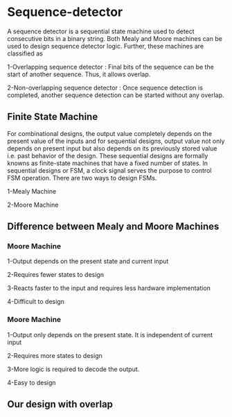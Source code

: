 # Sequence-detector
 A sequence detector is a sequential state machine used to detect consecutive bits in a binary string.
 Both Mealy and Moore machines can be used to design sequence detector logic. 
 Further, these machines are classified as
 
1-Overlapping sequence detector : Final bits of the sequence can be the start of another sequence. Thus, it allows overlap.

2-Non-overlapping sequence detector : Once sequence detection is completed, another sequence detection can be started without any overlap.
 
 ## Finite State Machine
 For combinational designs, the output value completely depends on the present value of the inputs and for sequential designs, output value not only depends on present input but also depends on its previously stored value i.e. past behavior of the design. These sequential designs are formally knowns as finite-state machines that have a fixed number of states. In sequential designs or FSM, a clock signal serves the purpose to control FSM operation. There are two ways to design FSMs.

1-Mealy Machine

2-Moore Machine

## Difference between Mealy and Moore Machines

### Moore Machine

1-Output depends on the present state and current input

2-Requires fewer states to design

3-Reacts faster to the input and requires less hardware implementation

4-Difficult to design

### Moore Machine

1-Output only depends on the present state. It is independent of current input

2-Requires more states to design

3-More logic is required to decode the output.

4-Easy to design

## Our design with overlap
